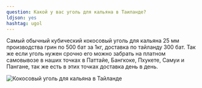 ```yaml
---
question: Какой у вас уголь для кальяна в Таиланде?
ldjson: yes
hashtag: ugol
---
```


Самый обычный кубический кокосовый уголь для кальяна 25 мм производства грин по 500 бат за 1кг, доставка по тайланду 300 бат. Так же если уголь нужен срочно его можно забрать на платном самовывозе в наших точках в Паттайе, Бангкоке, Пхукете, Самуи и Пангане, так же есть в этих точках доставка день в день.

![Кокосовый уголь для кальяна в Тайланде](https://thaihookahfaq.ru/assets/ugol.jpg)

